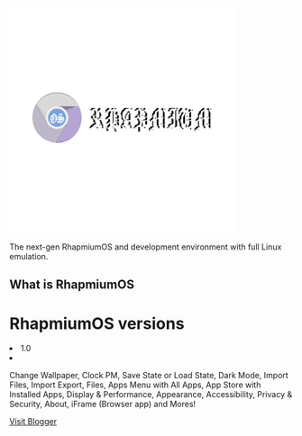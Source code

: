<img src="second/Bonus/OS First White Logo.png" alt="RhapmiumOS logo" style="width:400px;height:400px;"></a>

The next-gen RhapmiumOS and development environment with full Linux emulation.

<h2>What is RhapmiumOS</h2>
<h1>RhapmiumOS versions</h1>
<li>1.0<li>
<p>Change Wallpaper, Clock PM, Save State or Load State, Dark Mode, Import Files, Import Export, Files, Apps Menu with All Apps, App Store with Installed Apps, Display & Performance, Appearance, Accessibility,
Privacy & Security, About, iFrame (Browser app) and Mores!</p>
<a href="https://rhapmium.blogspot.com/2025/09/rhapmium.html">Visit Blogger</a>
